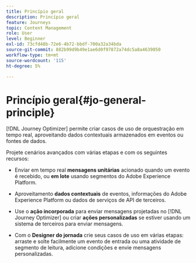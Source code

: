 ```yaml
---
title: Princípio geral
description: Princípio geral
feature: Journeys
topic: Content Management
role: User
level: Beginner
exl-id: 73cfd48b-72e6-4b72-bbdf-700a32a34bda
source-git-commit: 882b99d9b49e1ae6d0f97872a74dc5a8a4639050
workflow-type: tm+mt
source-wordcount: '115'
ht-degree: 5%

---
```


# Princípio geral{#jo-general-principle}

[!DNL Journey Optimizer] permite criar casos de uso de orquestração em tempo real, aproveitando dados contextuais armazenados em eventos ou fontes de dados.

Projete cenários avançados com várias etapas e com os seguintes recursos:

* Enviar em tempo real **mensagens unitárias** acionado quando um evento é recebido, ou **em lote** usando segmentos do Adobe Experience Platform.

* Aproveitamento **dados contextuais** de eventos, informações do Adobe Experience Platform ou dados de serviços de API de terceiros.

* Use o **ação incorporada** para enviar mensagens projetadas no [!DNL Journey Optimizer] ou criar **ações personalizadas** se estiver usando um sistema de terceiros para enviar mensagens.

* Com o **Designer do jornada** crie seus casos de uso em várias etapas: arraste e solte facilmente um evento de entrada ou uma atividade de segmento de leitura, adicione condições e envie mensagens personalizadas.
